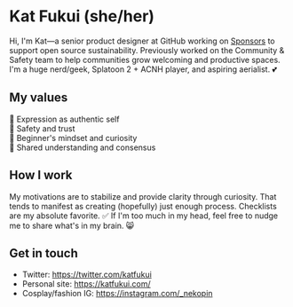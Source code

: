 # Kat Fukui (she/her)
Hi, I'm Kat—a senior product designer at GitHub working on [Sponsors](https://github.com/sponsors) to support open source sustainability. Previously worked on the Community & Safety team to help communities grow welcoming and productive spaces. I'm a huge nerd/geek, Splatoon 2 + ACNH player, and aspiring aerialist. 💕

## My values
🌟 Expression as authentic self<br>
💖 Safety and trust<br>
🍏 Beginner's mindset and curiosity<br>
🙌 Shared understanding and consensus

## How I work
My motivations are to stabilize and provide clarity through curiosity. That tends to manifest as creating (hopefully) just enough process. Checklists are my absolute favorite. ✅ If I'm too much in my head, feel free to nudge me to share what's in my brain. 😸

## Get in touch
- Twitter: https://twitter.com/katfukui
- Personal site: https://katfukui.com/
- Cosplay/fashion IG: https://instagram.com/_nekopin
